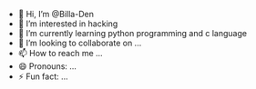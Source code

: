- 👋 Hi, I’m @Billa-Den
- 👀 I’m interested in hacking
- 🌱 I’m currently learning python programming and c language
- 💞️ I’m looking to collaborate on ...
- 📫 How to reach me ...
- 😄 Pronouns: ...
- ⚡ Fun fact: ...

<!---
Billa-Den/Billa-Den is a ✨ special ✨ repository because its `README.md` (this file) appears on your GitHub profile.
You can click the Preview link to take a look at your changes.
--->
